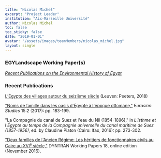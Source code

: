 ```yaml
---
title: "Nicolas Michel"
excerpt: "Project Leader"
institution: "Aix-Marseille Université"
author: Nicolas Michel
toc: false
toc_sticky: false
date: "2019-01-01"
avatar: "/assets/images/teamMembers/nicolas_michel.jpg"
layout: single
---
```


### EGYLandscape Working Paper(s)

[*Recent Publications on the Environmental History of Egypt*](https://www.egylandscape.org/papers/December2020_Michel/)

### Recent Publications
<a href="https://www.peeters-leuven.be/detail.php?search_key=9789042934795&series_number_str=23&lang=en">L’Égypte des villages autour du seizième siècle</a> (Leuven: Peeters, 2018)

["Noms de famille dans les oasis d'Égypte à l'époque ottomane,"](https://brill.com/view/journals/eurs/15/2/article-p183_2.xml?rskey=7sOgIr&result=9) *Eurasian Studies* 15:2 (2017): pp. 183-199.

"La Compagnie du canal de Suez et l'eau du Nil (1854-1896)," in *L'isthme et l'Égypte au temps de la Compagnie universelle du canal maritime de Suez (1857-1956)*, ed. by Claudine Piaton (Cairo: Ifao, 2016): pp. 273-302.

["Deux familles de l'Ancien Régime: Les héritiers de fonctionnaires civils au Caire au XVI<sup>e</sup> siècle,"](https://dyntran.hypotheses.org/1596#more-1596) DYNTRAN Working Papers 18, online edition (November 2016).
